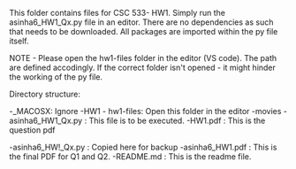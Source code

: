 This folder contains files for CSC 533- HW1. 
Simply run the asinha6_HW1_Qx.py file in an editor.
There are no dependencies as such that needs to be downloaded.
All packages are imported within the py file itself. 

NOTE - Please open the hw1-files folder in the editor (VS code). 
The path are defined accodingly. If the correct folder isn't opened - it might
hinder the working of the py file. 

Directory structure:

-_MACOSX: Ignore
-HW1
    - hw1-files: Open this folder in the editor
        -movies
        -asinha6_HW1_Qx.py : This file is to be executed. 
    -HW1.pdf : This is the question pdf

-asinha6_HW!_Qx.py : Copied here for backup
-asinha6_HW1.pdf : This is the final PDF for Q1 and Q2.
-README.md : This is the readme file.